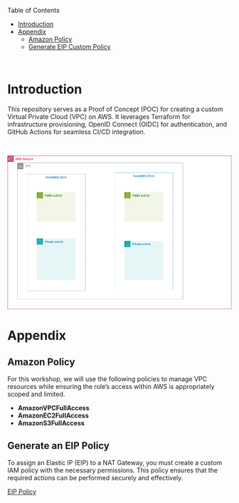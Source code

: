 Table of Contents

- [Introduction](#introduction)
- [Appendix](#appendix)
  - [Amazon Policy](#amazon-policy)
  - [Generate EIP Custom Policy](#generate-an-eip-policy)

<br>

# Introduction

This repository serves as a Proof of Concept (POC) for creating a custom Virtual Private Cloud (VPC) on AWS. It leverages Terraform for infrastructure provisioning, OpenID Connect (OIDC) for authentication, and GitHub Actions for seamless CI/CD integration.

<br>

![Custom VPC](/images/Custom%20VPC.png)


# Appendix

## Amazon Policy

For this workshop, we will use the following policies to manage VPC resources while ensuring the role’s access within AWS is appropriately scoped and limited.

- **AmazonVPCFullAccess**
- **AmazonEC2FullAccess**
- **AmazonS3FullAccess**

## Generate an EIP Policy

To assign an Elastic IP (EIP) to a NAT Gateway, you must create a custom IAM policy with the necessary permissions. This policy ensures that the required actions can be performed securely and effectively.

[EIP Policy](/references/EIP_Policy.txt)

